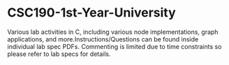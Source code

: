 # CSC190-1st-Year-University
Various lab activities in C, including various node implementations, graph applications, and more.Instructions/Questions can be found inside individual lab spec PDFs. Commenting is limited due to time constraints so please refer to lab specs for details.
